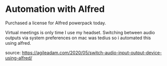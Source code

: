 # Automation with Alfred

Purchased a license for Alfred powerpack today. 

Virtual meetings is only time I use my headset. Switching between audio outputs via system preferences on mac was tedius so i automated this using alfred.


source: https://agileadam.com/2020/05/switch-audio-input-output-device-using-alfred/  
